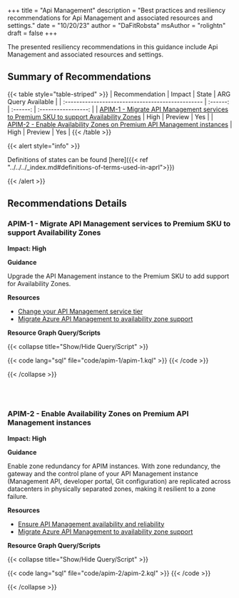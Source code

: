 +++
title = "Api Management"
description = "Best practices and resiliency recommendations for Api Management and associated resources and settings."
date = "10/20/23"
author = "DaFitRobsta"
msAuthor = "rolightn"
draft = false
+++

The presented resiliency recommendations in this guidance include Api Management and associated resources and settings.

## Summary of Recommendations

{{< table style="table-striped" >}}
| Recommendation                                    |  Impact         |  State            | ARG Query Available |
| :------------------------------------------------ | :------:        | :------:          | :-----------------: |
| [APIM-1 - Migrate API Management services to Premium SKU to support Availability Zones](#apim-1---migrate-api-management-services-to-premium-sku-to-support-availability-zones) |  High | Preview  |         Yes         |
| [APIM-2 - Enable Availability Zones on Premium API Management instances](#apim-2---enable-availability-zones-on-premium-api-management-instances) | High | Preview  |         Yes          |
{{< /table >}}

{{< alert style="info" >}}

Definitions of states can be found [here]({{< ref "../../../_index.md#definitions-of-terms-used-in-aprl">}})

{{< /alert >}}

## Recommendations Details

### APIM-1 - Migrate API Management services to Premium SKU to support Availability Zones

**Impact: High**

**Guidance**

Upgrade the API Management instance to the Premium SKU to add support for Availability Zones.

**Resources**

- [Change your API Management service tier](https://learn.microsoft.com/en-us/azure/api-management/upgrade-and-scale#change-your-api-management-service-tier)
- [Migrate Azure API Management to availability zone support](https://learn.microsoft.com/en-us/azure/reliability/migrate-api-mgt)

**Resource Graph Query/Scripts**

{{< collapse title="Show/Hide Query/Script" >}}

{{< code lang="sql" file="code/apim-1/apim-1.kql" >}} {{< /code >}}

{{< /collapse >}}

<br><br>

### APIM-2 - Enable Availability Zones on Premium API Management instances

**Impact: High**

**Guidance**

Enable zone redundancy for APIM instances. With zone redundancy, the gateway and the control plane of your API Management instance (Management API, developer portal, Git configuration) are replicated across datacenters in physically separated zones, making it resilient to a zone failure.

**Resources**

- [Ensure API Management availability and reliability](https://learn.microsoft.com/en-us/azure/api-management/high-availability#availability-zones)
- [Migrate Azure API Management to availability zone support](https://learn.microsoft.com/en-us/azure/reliability/migrate-api-mgt)

**Resource Graph Query/Scripts**

{{< collapse title="Show/Hide Query/Script" >}}

{{< code lang="sql" file="code/apim-2/apim-2.kql" >}} {{< /code >}}

{{< /collapse >}}

<br><br>
